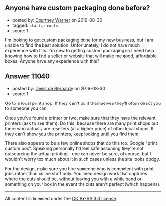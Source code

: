 ## Anyone have custom packaging done before?

- posted by: [Courtney Warner](https://stackexchange.com/users/9103858/courtney-warner) on 2016-08-30
- tagged: `startup-costs`
- score: 1

I'm looking to get custom packaging done for my new business, but I am unable to find the best solution. Unfortunately, I do not have much experience with this. I'm new to getting custom packaging so I need help knowing how to find a seller or website that will make me good, affordable boxes. Anyone have any experience with this?


## Answer 11040

- posted by: [Denis de Bernardy](https://stackexchange.com/users/182468/denis-de-bernardy) on 2016-08-30
- score: 1

Go to a local print shop. If they can't do it themselves they'll often direct you to someone you can.

Once you've found a printer or two, make sure that they have the relevant printers (ask to see them). Do this, because there are many print shops out there who actually are resellers (at a higher price) of other local shops. If they can't show you the printers, keep looking until you find them.

There also appears to be a few online shops that do this too. Google "print custom box". Speaking personally I'd feel safe assuming they're not outsourcing the actual printing - one can never be sure, of course, but I wouldn't worry too much about it in such cases unless the site looks dodgy.

For the design, make sure you hire someone who is competent with print jobs rather than online stuff only. You need design work that captures where the cuts should be, without leaving you with a white band or something on your box in the event the cuts aren't perfect (which happens).



---

All content is licensed under the [CC BY-SA 3.0 license](https://creativecommons.org/licenses/by-sa/3.0/).
